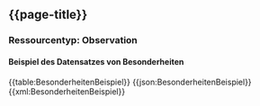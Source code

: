 ## {{page-title}}

### Ressourcentyp: Observation

#### Beispiel des Datensatzes von Besonderheiten
<tabs>
    <tab title="Table">      
        {{table:BesonderheitenBeispiel}}
    </tab>
    <tab title="JSON">
        {{json:BesonderheitenBeispiel}}
    </tab>
    <tab title="XML">
        {{xml:BesonderheitenBeispiel}}
    </tab>
</tabs>
